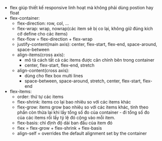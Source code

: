 - flex giúp thiết kế responsive linh hoạt mà không phải dùng postion hay float
- flex-container: 
  - flex-direction: row, col, ...
  - flex-wrap: wrap, nowrap(các item sẽ bị co lại, không giữ đúng kích cỡ define cho các items)
  - flex-flow = flex-direction + flex-wrap
  - justify-content(main axis): center, flex-start, flex-end, space-around, space-between
  - align-items(cross axis): 
    - mô tả cách tất cả các items được căn chỉnh bên trong container
    - center, flex-start, flex-end, stretch
  - align-content(cross axis): 
    - dùng cho flex box multi lines
    - space-between, space-around, stretch, center, flex-start, flex-end
- flex-items:
  - order: thứ tự các items
  - flex-shrink: items co lại bao nhiêu so với các items khác
  - flex-grow: items grow bao nhiêu so với các items khác, tính theo phần còn thừa lại khi lấy tổng số đo của container - đi tổng số đo của các items rồi lấy tỷ lệ đó cộng vào mỗi item.
  - flex-basis: chỉ định độ dài ban đầu của item đó
  - flex = flex-grow + flex-shrink + flex-basis
  - align-self = overrides the default alignment set by the container
